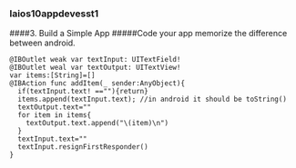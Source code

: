 ### laios10appdevesst1
####3. Build a Simple App
#####Code your app
memorize the difference between android.
```
@IBOutlet weak var textInput: UITextField!
@IBOutlet weal var textOutput: UITextView!
var items:[String]=[]
@IBAction func addItem(_ sender:AnyObject){
  if(textInput.text! ==""){return}
  items.append(textInput.text); //in android it should be toString()
  textOutput.text=""
  for item in items{
    textOutput.text.append("\(item)\n")
  }
  textInput.text=""
  textInput.resignFirstResponder()
}
```
